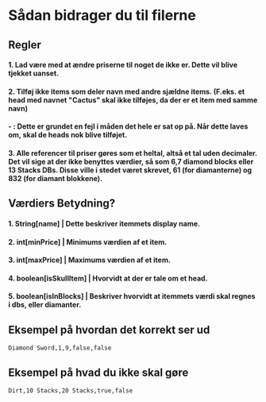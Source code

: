 # Sådan bidrager du til filerne

## Regler

#### 1. Lad være med at ændre priserne til noget de ikke er. Dette vil blive tjekket uanset.
#### 2. Tilføj ikke items som deler navn med andre sjældne items. (F.eks. et head med navnet "Cactus" skal ikke tilføjes, da der er et item med samme navn)
#### - : Dette er grundet en fejl i måden det hele er sat op på. Når dette laves om, skal de heads nok blive tilføjet.
#### 3. Alle referencer til priser gøres som et heltal, altså et tal uden decimaler. Det vil sige at der ikke benyttes værdier, så som 6,7 diamond blocks eller 13 Stacks DBs. Disse ville i stedet været skrevet, 61 (for diamanterne) og 832 (for diamant blokkene).

## Værdiers Betydning?

#### 1. String[name]         | Dette beskriver itemmets display name.
#### 2. int[minPrice]        | Minimums værdien af et item.
#### 3. int[maxPrice]        | Maximums værdien af et item.
#### 4. boolean[isSkullItem] | Hvorvidt at der er tale om et head.
#### 5. boolean[isInBlocks]  | Beskriver hvorvidt at itemmets værdi skal regnes i dbs, eller diamanter.

## Eksempel på hvordan det korrekt ser ud

```csv
Diamond Sword,1,9,false,false
```

## Eksempel på hvad du ikke skal gøre

```csv
Dirt,10 Stacks,20 Stacks,true,false
```
